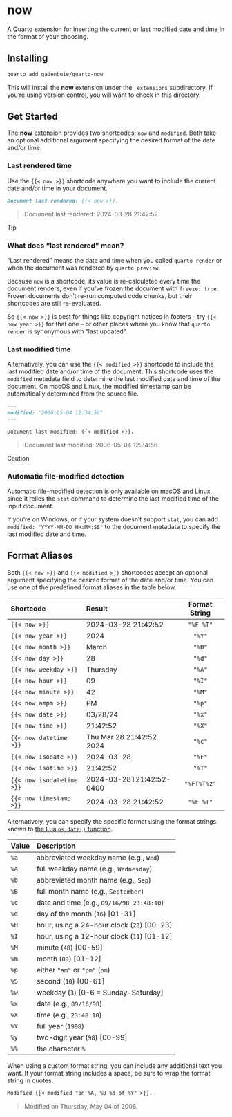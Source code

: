 # now


A Quarto extension for inserting the current or last modified date and
time in the format of your choosing.

## Installing

``` bash
quarto add gadenbuie/quarto-now
```

This will install the **now** extension under the `_extensions`
subdirectory. If you’re using version control, you will want to check in
this directory.

## Get Started

The **now** extension provides two shortcodes: `now` and `modified`.
Both take an optional additional argument specifying the desired format
of the date and/or time.

### Last rendered time

Use the `{{< now >}}` shortcode anywhere you want to include the current
date and/or time in your document.

``` markdown
Document last rendered: {{< now >}}.
```

> Document last rendered: 2024-03-28 21:42:52.

> [!TIP]
>
> ### What does “last rendered” mean?
>
> “Last rendered” means the date and time when you called
> `quarto render` or when the document was rendered by `quarto preview`.
>
> Because `now` is a shortcode, its value is re-calculated every time
> the document renders, even if you’ve frozen the document with
> `freeze: true`. Frozen documents don’t re-run computed code chunks,
> but their shortcodes are still re-evaluated.
>
> So `{{< now >}}` is best for things like copyright notices in footers
> – try `{{< now year >}}` for that one – or other places where you know
> that `quarto render` is synonymous with “last updated”.

### Last modified time

Alternatively, you can use the `{{< modified >}}` shortcode to include
the last modified date and/or time of the document. This shortcode uses
the `modified` metadata field to determine the last modified date and
time of the document. On macOS and Linux, the modified timestamp can be
automatically determined from the source file.

``` markdown
---
modified: "2006-05-04 12:34:56"
---

Document last modified: {{< modified >}}.
```

> Document last modified: 2006-05-04 12:34:56.

> [!CAUTION]
>
> ### Automatic file-modified detection
>
> Automatic file-modified detection is only available on macOS and
> Linux, since it relies the `stat` command to determine the last
> modified time of the input document.
>
> If you’re on Windows, or if your system doesn’t support `stat`, you
> can add `modified: "YYYY-MM-DD HH:MM:SS"` to the document metadata to
> specify the last modified date and time.

## Format Aliases

Both `{{< now >}}` and `{{< modified >}}` shortcodes accept an optional
argument specifying the desired format of the date and/or time. You can
use one of the predefined format aliases in the table below.

| Shortcode                 | Result                   | Format String |
|:--------------------------|:-------------------------|:-------------:|
| `{{< now >}}`             | 2024-03-28 21:42:52      |   `"%F %T"`   |
| `{{< now year >}}`        | 2024                     |    `"%Y"`     |
| `{{< now month >}}`       | March                    |    `"%B"`     |
| `{{< now day >}}`         | 28                       |    `"%d"`     |
| `{{< now weekday >}}`     | Thursday                 |    `"%A"`     |
| `{{< now hour >}}`        | 09                       |    `"%I"`     |
| `{{< now minute >}}`      | 42                       |    `"%M"`     |
| `{{< now ampm >}}`        | PM                       |    `"%p"`     |
| `{{< now date >}}`        | 03/28/24                 |    `"%x"`     |
| `{{< now time >}}`        | 21:42:52                 |    `"%X"`     |
| `{{< now datetime >}}`    | Thu Mar 28 21:42:52 2024 |    `"%c"`     |
| `{{< now isodate >}}`     | 2024-03-28               |    `"%F"`     |
| `{{< now isotime >}}`     | 21:42:52                 |    `"%T"`     |
| `{{< now isodatetime >}}` | 2024-03-28T21:42:52-0400 |  `"%FT%T%z"`  |
| `{{< now timestamp >}}`   | 2024-03-28 21:42:52      |   `"%F %T"`   |

Alternatively, you can specify the specific format using the format
strings known to [the Lua `os.date()`
function](https://www.lua.org/pil/22.1.html).

| Value | Description                                  |
|:------|:---------------------------------------------|
| `%a`  | abbreviated weekday name (e.g., `Wed`)       |
| `%A`  | full weekday name (e.g., `Wednesday`)        |
| `%b`  | abbreviated month name (e.g., `Sep`)         |
| `%B`  | full month name (e.g., `September`)          |
| `%c`  | date and time (e.g., `09/16/98 23:48:10`)    |
| `%d`  | day of the month (`16`) \[01-31\]            |
| `%H`  | hour, using a 24-hour clock (`23`) \[00-23\] |
| `%I`  | hour, using a 12-hour clock (`11`) \[01-12\] |
| `%M`  | minute (`48`) \[00-59\]                      |
| `%m`  | month (`09`) \[01-12\]                       |
| `%p`  | either `"am"` or `"pm"` (`pm`)               |
| `%S`  | second (`10`) \[00-61\]                      |
| `%w`  | weekday (`3`) \[0-6 = Sunday-Saturday\]      |
| `%x`  | date (e.g., `09/16/98`)                      |
| `%X`  | time (e.g., `23:48:10`)                      |
| `%Y`  | full year (`1998`)                           |
| `%y`  | two-digit year (`98`) \[00-99\]              |
| `%%`  | the character `%`                            |

When using a custom format string, you can include any additional text
you want. If your format string includes a space, be sure to wrap the
format string in quotes.

``` markdown
Modified {{< modified "on %A, %B %d of %Y" >}}.
```

> Modified on Thursday, May 04 of 2006.
